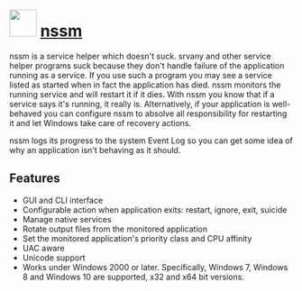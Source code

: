 # <img src="" width="48" height="48"/> [nssm](https://chocolatey.org/packages/nssm)

nssm is a service helper which doesn't suck. srvany and other service helper programs suck because they don't handle failure of the application running as a service. If you use such a program you may see a service listed as started when in fact the application has died. nssm monitors the running service and will restart it if it dies. With nssm you know that if a service says it's running, it really is. Alternatively, if your application is well-behaved you can configure nssm to absolve all responsibility for restarting it and let Windows take care of recovery actions.

nssm logs its progress to the system Event Log so you can get some idea of why an application isn't behaving as it should.

## Features

* GUI and CLI interface
* Configurable action when application exits: restart, ignore, exit, suicide
* Manage native services
* Rotate output files from the monitored application
* Set the monitored application's priority class and CPU affinity
* UAC aware
* Unicode support
* Works under Windows 2000 or later. Specifically, Windows 7, Windows 8 and Windows 10 are supported, x32 and x64 bit versions.